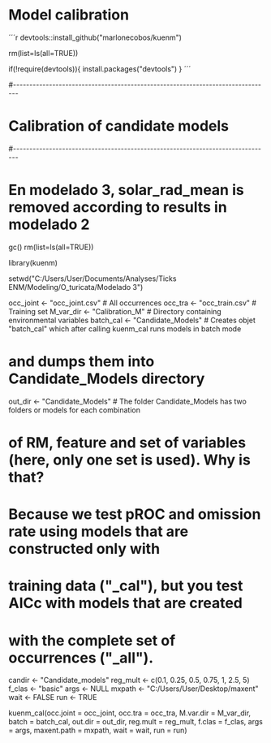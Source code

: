 
# Model calibration

´´´r
devtools::install_github("marlonecobos/kuenm")

rm(list=ls(all=TRUE))

if(!require(devtools)){
  install.packages("devtools")
}
´´´

#-------------------------------------------------------------------------------
# Calibration of candidate models
#-------------------------------------------------------------------------------

# En modelado 3, solar_rad_mean is removed according to results in modelado 2

gc()
rm(list=ls(all=TRUE))

library(kuenm)

setwd("C:/Users/User/Documents/Analyses/Ticks ENM/Modeling/O_turicata/Modelado 3")

occ_joint <- "occ_joint.csv"     # All occurrences
occ_tra <- "occ_train.csv"       # Training set
M_var_dir <- "Calibration_M"     # Directory containing environmental variables
batch_cal <- "Candidate_Models"  # Creates objet "batch_cal" which after calling kuenm_cal runs models in batch mode
# and dumps them into Candidate_Models directory

out_dir <- "Candidate_Models"    # The folder Candidate_Models has two folders or models for each combination
# of RM, feature and set of variables (here, only one set is used). Why is that? 
# Because we test pROC and omission rate using models that are constructed only with
# training data ("_cal"), but you test AICc with models that are created
# with the complete set of occurrences ("_all").

candir <- "Candidate_models"
reg_mult <- c(0.1, 0.25, 0.5, 0.75, 1, 2.5, 5)
f_clas <- "basic"
args <- NULL
mxpath <- "C:/Users/User/Desktop/maxent"
wait <- FALSE
run <- TRUE

kuenm_cal(occ.joint = occ_joint, occ.tra = occ_tra, M.var.dir = M_var_dir, 
          batch = batch_cal, out.dir = out_dir, 
          reg.mult = reg_mult, f.clas = f_clas, args = args, 
          maxent.path = mxpath, wait = wait, run = run)

